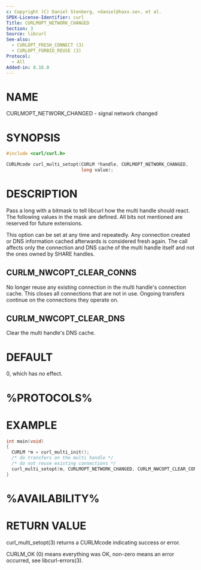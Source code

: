 ```yaml
---
c: Copyright (C) Daniel Stenberg, <daniel@haxx.se>, et al.
SPDX-License-Identifier: curl
Title: CURLMOPT_NETWORK_CHANGED
Section: 3
Source: libcurl
See-also:
  - CURLOPT_FRESH_CONNECT (3)
  - CURLOPT_FORBID_REUSE (3)
Protocol:
  - All
Added-in: 8.16.0
---
```


# NAME

CURLMOPT_NETWORK_CHANGED - signal network changed

# SYNOPSIS

~~~c
#include <curl/curl.h>

CURLMcode curl_multi_setopt(CURLM *handle, CURLMOPT_NETWORK_CHANGED,
                            long value);
~~~

# DESCRIPTION

Pass a long with a bitmask to tell libcurl how the multi
handle should react. The following values in the mask are
defined. All bits not mentioned are reserved for future
extensions.

This option can be set at any time and repeatedly. Any connection created or
DNS information cached afterwards is considered fresh again. The call affects
only the connection and DNS cache of the multi handle itself and not the
ones owned by SHARE handles.


## CURLM_NWCOPT_CLEAR_CONNS

No longer reuse any existing connection in the multi handle's
connection cache. This closes all connections that are not in use.
Ongoing transfers continue on the connections they operate on.

## CURLM_NWCOPT_CLEAR_DNS

Clear the multi handle's DNS cache.

# DEFAULT

0, which has no effect.

# %PROTOCOLS%

# EXAMPLE

~~~c
int main(void)
{
  CURLM *m = curl_multi_init();
  /* do transfers on the multi handle */
  /* do not reuse existing connections */
  curl_multi_setopt(m, CURLMOPT_NETWORK_CHANGED, CURLM_NWCOPT_CLEAR_CONNS);
}
~~~

# %AVAILABILITY%

# RETURN VALUE

curl_multi_setopt(3) returns a CURLMcode indicating success or error.

CURLM_OK (0) means everything was OK, non-zero means an error occurred, see
libcurl-errors(3).
